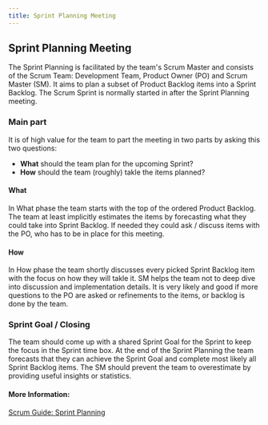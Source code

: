 ```yaml
---
title: Sprint Planning Meeting
---
```

## Sprint Planning Meeting

The Sprint Planning is facilitated by the team's Scrum Master and consists of the Scrum Team: Development Team, Product Owner (PO) and Scrum Master (SM). It aims to plan a subset of Product Backlog items into a Sprint Backlog. The Scrum Sprint is normally started in after the Sprint Planning meeting. 

### Main part
It is of high value for the team to part the meeting in two parts by asking this two questions: 
* **What** should the team plan for the upcoming Sprint? 
* **How** should the team (roughly) takle the items planned?

#### What
In What phase the team starts with the top of the ordered Product Backlog. The team at least implicitly estimates the items by forecasting what they could take into Sprint Backlog. If needed they could ask / discuss items with the PO, who has to be in place for this meeting. 

#### How
In How phase the team shortly discusses every picked Sprint Backlog item with the focus on how they will takle it. SM helps the team not to deep dive into discussion and implementation details. It is very likely and good if more questions to the PO are asked or refinements to the items, or backlog is done by the team. 

### Sprint Goal / Closing
The team should come up with a shared Sprint Goal for the Sprint to keep the focus in the Sprint time box. At the end of the Sprint Planning the team forecasts that they can achieve the Sprint Goal and complete most likely all Sprint Backlog items. The SM should prevent the team to overestimate by providing useful insights or statistics. 


#### More Information:
<!-- Please add any articles you think might be helpful to read before writing the article -->
<a href="http://www.scrumguides.org/scrum-guide.html#events-planning">Scrum Guide: Sprint Planning</a>
